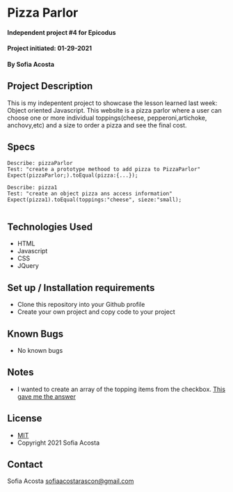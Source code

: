 # Pizza Parlor
#### Independent project #4 for Epicodus
#### Project initiated: 01-29-2021
#### By Sofia Acosta
## Project Description
This is my indepentent project to showcase the lesson learned last week: Object oriented Javascript. This website is a pizza parlor where a user can choose one or more individual toppings(cheese, pepperoni,artichoke, anchovy,etc) and a size to order a pizza and see the final cost. 
## Specs
 
```
Describe: pizzaParlor
Test: "create a prototype methood to add pizza to PizzaParlor"
Expect(pizzaParlor;).toEqual(pizza:{...});

Describe: pizza1
Test: "create an object pizza ans access information"
Expect(pizza1).toEqual(toppings:"cheese", sieze:"small);
 

```
 
## Technologies Used
* HTML
* Javascript
* CSS
* JQuery
## Set up / Installation requirements
* Clone this repository into your Github profile
* Create your own project and copy code to your project
## Known Bugs
* No known bugs
## Notes
* I wanted to create an array of the topping items from the checkbox. [This gave me the answer](https://stackoverflow.com/questions/16170828/jquery-get-values-of-checked-checkboxes-into-array)
## License
* [MIT](https://choosealicense.com/licenses/mit)
* Copyright 2021 Sofia Acosta
## Contact
Sofia Acosta sofiaacostarascon@gmail.com
 
 
